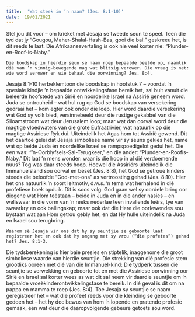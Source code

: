 ```yaml
---
title:  'Wat steek in ’n naam? (Jes. 8:1-10)'
date:  19/01/2021
---
```


Stel jou dit voor – om krieket met Jesaja se tweede seun te speel. Teen die tyd dat jy “Gougou, Maher-Shalal-Hash-Bas, gooi die bal!” geskreeu het, is dit reeds te laat. Die Afrikaansevertaling is ook nie veel korter nie: “Plunder-en-Roof-is-Naby.”

`Die boodskap in hierdie seun se naam roep bepaalde beelde op, naamlik dié van ’n vinnig-bewegende mag wat blitsig verower. Die vraag is net: wie word verower en wie behaal die oorwinning? Jes. 8:4.`

Jesaja 8:1-10 herbeklemtoon die boodskap in hoofstuk 7 – voordat ’n spesiale kindjie ’n bepaalde ontwikkelingsfase bereik het, sal buit vanuit die beleerde hoofstede van Sirië en noordelike Israel na Assirië geneem word. Juda se ontrouheid – wat hul rug op God se boodskap van versekering gedraai het – kom egter ook onder die loep. Hier word daardie versekering wat God sy volk bied, versinnebeeld deur die rustige gekabbel van die Siloamstroom wat deur Jerusalem loop; maar wat dan oorval word deur die magtige vloedwaters van die grote Eufraatrivier, wat natuurlik op die magtige Assiriese Ryk dui. Uiteindelik het Agas hom tot Assirië gewend. Dit het daartoe gelei dat Jesaja simboliese name vir sy seuns gekies het, name wat op beide Juda én noordelike Israel se rampspoedigelot gedui het. Die een was: “’n-Oorblyfsels-Sal-Terugkeer,” en die ander: “Plunder-en-Roofis-Naby.” Dit laat ’n mens wonder: waar is die hoop in al dié verdoemende nuus? Tog was daar steeds hoop. Hoewel die Assiriërs uiteindelik die Immanuelsland sou oorval en beset (Jes. 8:8), het God se getroue kinders steeds die beloofde “God-met-ons” as vertroosting gehad (Jes. 8:10). Hier het ons natuurlik ’n soort leitmotiv, d.w.s. ’n tema wat herhalend in dié profetiese boek opduik. Dit is soos volg: God gaan wel sy oordele bring oor diegene wat Hom teëstaan – beide in Juda en in die ander nasies – en weliswaar in die vorm van ’n reeks nederlae teen invallende leërs, tye van swaarkry en ook ballingskap; maar ook dat die Here die oorlewendes sou bystaan wat aan Hom getrou gebly het, en dat Hy hulle uiteindelik na Juda en Israel sou terugbring.

`Waarom sê Jesaja vir ons dat hy sy seuntjie se geboorte laat registreer het en ook dat hy omgang met sy vrou (“die profetes”) gehad het? Jes. 8:1-3.`

Die tydsberekening is hier baie presies en stiptelik,  inaggenome die groot simboliese waarde van hierdie seuntjie. Die strekking van dié profesie stem grootliks ooreen met dié van die Immanuel-kind: Die tydperk tussen die seuntjie se verwekking en geboorte tot en met die Assiriese oorwinning oor Sirië en Israel sal korter wees as wat dit sal neem vir daardie seuntjie om ’n bepaalde vroeëkinderontwikkelingsfase te bereik. In dié geval is dit om na pappa en mamma te roep (Jes. 8:4). Toe Jesaja sy seuntjie se naam geregistreer het – wat die profeet reeds voor die kleinding se geboorte gedoen het – het hy doelbewus van hom ’n lopende en pratende profesie gemaak, een wat deur die daaropvolgende gebeure getoets sou word.